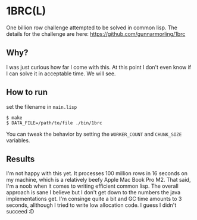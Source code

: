 # 1BRC(L)

One billion row challenge attempted to be solved in common lisp. 
The details for the challenge are here: https://github.com/gunnarmorling/1brc


## Why?

I was just curious how far I come with this. At this point I don't even know if I can solve it in acceptable time.
We will see.

## How to run 

set the filename in `main.lisp`

  ``` shell
$ make
$ DATA_FILE=/path/to/file ./bin/1brc 
  ```
  
You can tweak the behavior by setting the `WORKER_COUNT` and `CHUNK_SIZE` variables.


## Results

I'm not happy with this yet. It processes 100 million rows in 16 seconds on my machine, which is a relatively beefy Apple Mac Book Pro M2.
That said, I'm a noob when it comes to writing efficient common lisp. 
The overall approach is sane I believe but I don't get down to the numbers the java implementations get.
I'm consinge quite a bit and GC time amounts to 3 seconds, allthough I tried to write low allocation code. I guess I didn't succeed :D 


  
